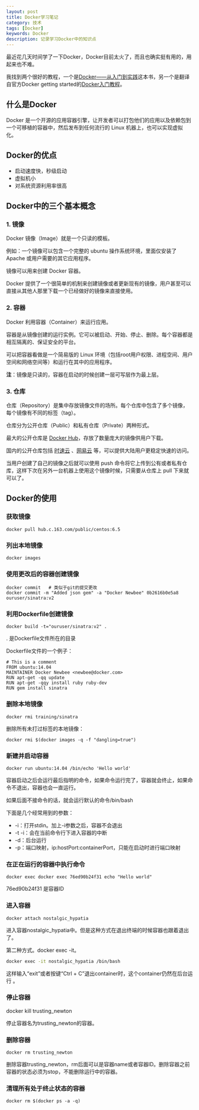 ```yaml
---
layout: post
title: Docker学习笔记
category: 技术
tags: [Docker]
keywords: Docker
description: 记录学习Docker中的知识点
---
```


最近花几天时间学了一下Docker，Docker目前太火了，而且也确实挺有用的，用起来也不难。

我找到两个很好的教程，一个是[Docker——从入门到实践](https://www.gitbook.com/book/yeasy/docker_practice/details)这本书，另一个是翻译自官方Docker getting started的[Docker入门教程](http://www.docker.org.cn/book/docker/what-is-docker-16.html)。

## 什么是Docker

Docker 是一个开源的应用容器引擎，让开发者可以打包他们的应用以及依赖包到一个可移植的容器中，然后发布到任何流行的 Linux 机器上，也可以实现虚拟化。

## Docker的优点

- 启动速度快，秒级启动
- 虚拟机小
- 对系统资源利用率很高

## Docker中的三个基本概念

### 1. 镜像

Docker 镜像（Image）就是一个只读的模板。

例如：一个镜像可以包含一个完整的 ubuntu 操作系统环境，里面仅安装了 Apache 或用户需要的其它应用程序。

镜像可以用来创建 Docker 容器。

Docker 提供了一个很简单的机制来创建镜像或者更新现有的镜像，用户甚至可以直接从其他人那里下载一个已经做好的镜像来直接使用。

### 2. 容器

Docker 利用容器（Container）来运行应用。

容器是从镜像创建的运行实例。它可以被启动、开始、停止、删除。每个容器都是相互隔离的、保证安全的平台。

可以把容器看做是一个简易版的 Linux 环境（包括root用户权限、进程空间、用户空间和网络空间等）和运行在其中的应用程序。

**注**：镜像是只读的，容器在启动的时候创建一层可写层作为最上层。

### 3. 仓库

仓库（Repository）是集中存放镜像文件的场所。每个仓库中包含了多个镜像，每个镜像有不同的标签（tag）。

仓库分为公开仓库（Public）和私有仓库（Private）两种形式。

最大的公开仓库是 [Docker Hub](https://hub.docker.com/)，存放了数量庞大的镜像供用户下载。

国内的公开仓库包括 [时速云](https://hub.tenxcloud.com/) 、[网易云](https://c.163.com/hub) 等，可以提供大陆用户更稳定快速的访问。

当用户创建了自己的镜像之后就可以使用 push 命令将它上传到公有或者私有仓库，这样下次在另外一台机器上使用这个镜像时候，只需要从仓库上 pull 下来就可以了。

## Docker的使用

### 获取镜像

    docker pull hub.c.163.com/public/centos:6.5

### 列出本地镜像

    docker images

### 使用更改后的容器创建镜像

    docker commit   # 类似于git的提交更改
    docker commit -m "Added json gem" -a "Docker Newbee" 0b2616b0e5a8 ouruser/sinatra:v2

### 利用Dockerfile创建镜像

    docker build -t="ouruser/sinatra:v2" .

. 是Dockerfile文件所在的目录

Dockerfile文件的一个例子：

    # This is a comment
    FROM ubuntu:14.04
    MAINTAINER Docker Newbee <newbee@docker.com>
    RUN apt-get -qq update
    RUN apt-get -qqy install ruby ruby-dev
    RUN gem install sinatra

### 删除本地镜像

    docker rmi training/sinatra

删除所有未打过标签的本地镜像：

    docker rmi $(docker images -q -f "dangling=true")

### 新建并启动容器

    docker run ubuntu:14.04 /bin/echo 'Hello world'

容器启动之后会运行最后指明的命令，如果命令运行完了，容器就会终止，如果命令不退出，容器也会一直运行。

如果后面不接命令的话，就会运行默认的命令/bin/bash

下面是几个经常用到的参数：

- -i：打开stdin。加上-i参数之后，容器不会退出
- -t -i：会在当前命令行下进入容器的中断
- -d：后台运行
- -p：端口映射，ip:hostPort:containerPort，只能在启动时进行端口映射

### 在正在运行的容器中执行命令

    docker exec docker exec 76ed90b24f31 echo "Hello world"

76ed90b24f31 是容器ID

### 进入容器

    docker attach nostalgic_hypatia

进入容器nostalgic_hypatia中。但是这种方式在退出终端的时候容器也跟着退出了。

第二种方式。docker exec -it。

```bash
docker exec -it nostalgic_hypatia /bin/bash
```

这样输入“exit”或者按键“Ctrl + C”退出container时，这个container仍然在后台运行 。

### 停止容器

docker kill trusting_newton

停止容器名为trusting_newton的容器。

### 删除容器

    docker rm trusting_newton

删除容器trusting_newton，rm后面可以是容器name或者容器ID。删除容器之前容器的状态必须为stop，不能删除运行中的容器。

### 清理所有处于终止状态的容器

    docker rm $(docker ps -a -q)


